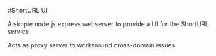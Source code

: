 #ShortURL UI

A simple node.js express webserver to provide a UI for the ShortURL service

Acts as proxy server to workaround cross-domain issues
